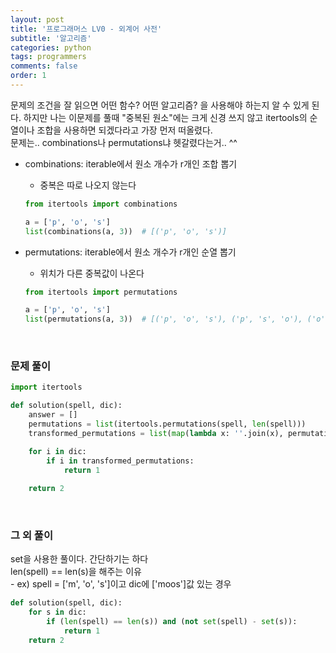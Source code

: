 ```yaml
---
layout: post
title: '프로그래머스 LV0 - 외계어 사전'
subtitle: '알고리즘'
categories: python
tags: programmers
comments: false
order: 1
---
```



문제의 조건을 잘 읽으면 어떤 함수? 어떤 알고리즘? 을 사용해야 하는지 알 수 있게 된다. 하지만 나는 이문제를 풀때 "중복된 원소"에는 크게 신경 쓰지 않고 itertools의 순열이나 조합을 사용하면 되겠다라고 가장 먼저 떠올렸다.   
문제는.. combinations나 permutations냐 헷갈렸다는거.. ^^   
- combinations: iterable에서 원소 개수가 r개인 조합 뽑기
    - 중복은 따로 나오지 않는다    

    ```python
    from itertools import combinations

    a = ['p', 'o', 's']
    list(combinations(a, 3))  # [('p', 'o', 's')]
    ```

- permutations: iterable에서 원소 개수가 r개인 순열 뽑기
    - 위치가 다른 중복값이 나온다    

    ```python
    from itertools import permutations

    a = ['p', 'o', 's']
    list(permutations(a, 3))  # [('p', 'o', 's'), ('p', 's', 'o'), ('o', 'p', 's'), ('o', 's', 'p'), ('s', 'p', 'o'), ('s', 'o', 'p')]
    ```

<br>

### 문제 풀이
```python
import itertools

def solution(spell, dic):
    answer = []
    permutations = list(itertools.permutations(spell, len(spell)))
    transformed_permutations = list(map(lambda x: ''.join(x), permutations))

    for i in dic:
        if i in transformed_permutations:
            return 1
        
    return 2
```


<br>

### 그 외 풀이

set을 사용한 풀이다. 간단하기는 하다   
len(spell) == len(s)을 해주는 이유      
    - ex) spell = ['m', 'o', 's']이고 dic에 ['moos']값 있는 경우   

```python
def solution(spell, dic):
    for s in dic:
        if (len(spell) == len(s)) and (not set(spell) - set(s)):
            return 1
    return 2
```